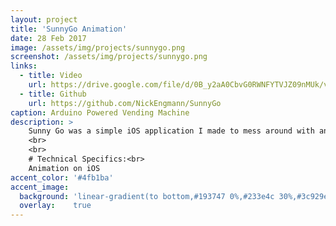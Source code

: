```yaml
---
layout: project
title: 'SunnyGo Animation'
date: 28 Feb 2017
image: /assets/img/projects/sunnygo.png
screenshot: /assets/img/projects/sunnygo.png
links:
  - title: Video
    url: https://drive.google.com/file/d/0B_y2aA0CbvG0RWNFYTVJZ09nMUk/view
  - title: Github
    url: https://github.com/NickEngmann/SunnyGo
caption: Arduino Powered Vending Machine
description: >
    Sunny Go was a simple iOS application I made to mess around with animations in Swift.
    <br>
    <br>
    # Technical Specifics:<br>
    Animation on iOS
accent_color: '#4fb1ba'
accent_image:
  background: 'linear-gradient(to bottom,#193747 0%,#233e4c 30%,#3c929e 50%,#d5d5d4 70%,#cdccc8 100%)'
  overlay:    true
---
```

